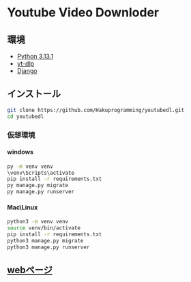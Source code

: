 # Youtube Video Downloder

## 環境

- [Python 3.13.1](https://www.python.org/ftp/python/3.13.1/python-3.13.1-amd64.exe)
- [yt-dlp](https://pypi.org/project/yt-dlp/)
- [Django](https://pypi.org/project/Django/)

## インストール

```bash
git clone https://github.com/Hakuprogramming/youtubedl.git
cd youtubedl
```

### 仮想環境

#### windows

```bash
py -m venv venv
\venv\Scripts\activate
pip install -r requirements.txt
py manage.py migrate
py manage.py runserver
```

#### Mac\Linux

```bash
python3 -m venv venv
source venv/bin/activate
pip install -r requirements.txt
python3 manage.py migrate
python3 manage.py runserver
```

## [webページ](http://127.0.0.1:8000)
